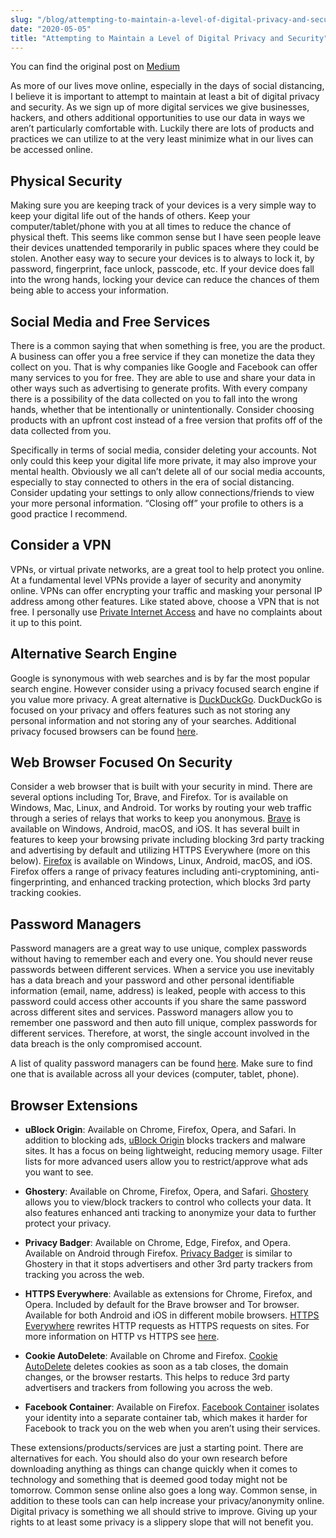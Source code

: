 ```yaml
---
slug: "/blog/attempting-to-maintain-a-level-of-digital-privacy-and-security"
date: "2020-05-05"
title: "Attempting to Maintain a Level of Digital Privacy and Security"
---
```


You can find the original post on [Medium](https://medium.com/@dkersten1994/attempting-to-maintain-a-level-of-digital-privacy-and-security-c06ea0eb461e)

As more of our lives move online, especially in the days of social distancing, I believe it is important to attempt to maintain at least a bit of digital privacy and security. As we sign up of more digital services we give businesses, hackers, and others additional opportunities to use our data in ways we aren’t particularly comfortable with. Luckily there are lots of products and practices we can utilize to at the very least minimize what in our lives can be accessed online.

## Physical Security

Making sure you are keeping track of your devices is a very simple way to keep your digital life out of the hands of others. Keep your computer/tablet/phone with you at all times to reduce the chance of physical theft. This seems like common sense but I have seen people leave their devices unattended temporarily in public spaces where they could be stolen. Another easy way to secure your devices is to always to lock it, by password, fingerprint, face unlock, passcode, etc. If your device does fall into the wrong hands, locking your device can reduce the chances of them being able to access your information.

## Social Media and Free Services

There is a common saying that when something is free, you are the product. A business can offer you a free service if they can monetize the data they collect on you. That is why companies like Google and Facebook can offer many services to you for free. They are able to use and share your data in other ways such as advertising to generate profits. With every company there is a possibility of the data collected on you to fall into the wrong hands, whether that be intentionally or unintentionally. Consider choosing products with an upfront cost instead of a free version that profits off of the data collected from you.

Specifically in terms of social media, consider deleting your accounts. Not only could this keep your digital life more private, it may also improve your mental health. Obviously we all can’t delete all of our social media accounts, especially to stay connected to others in the era of social distancing. Consider updating your settings to only allow connections/friends to view your more personal information. “Closing off” your profile to others is a good practice I recommend.

## Consider a VPN

VPNs, or virtual private networks, are a great tool to help protect you online. At a fundamental level VPNs provide a layer of security and anonymity online. VPNs can offer encrypting your traffic and masking your personal IP address among other features. Like stated above, choose a VPN that is not free. I personally use [Private Internet Access](https://www.privateinternetaccess.com/) and have no complaints about it up to this point.

## Alternative Search Engine

Google is synonymous with web searches and is by far the most popular search engine. However consider using a privacy focused search engine if you value more privacy. A great alternative is [DuckDuckGo](https://duckduckgo.com/). DuckDuckGo is focused on your privacy and offers features such as not storing any personal information and not storing any of your searches. Additional privacy focused browsers can be found [here](https://helpdeskgeek.com/free-tools-review/6-privacy-search-engines-to-browse-the-web-safely/).

## Web Browser Focused On Security

Consider a web browser that is built with your security in mind. There are several options including Tor, Brave, and Firefox. Tor is available on Windows, Mac, Linux, and Android. Tor works by routing your web traffic through a series of relays that works to keep you anonymous. [Brave](https://brave.com/) is available on Windows, Android, macOS, and iOS. It has several built in features to keep your browsing private including blocking 3rd party tracking and advertising by default and utilizing HTTPS Everywhere (more on this below). [Firefox](https://www.mozilla.org/en-US/firefox/) is available on Windows, Linux, Android, macOS, and iOS. Firefox offers a range of privacy features including anti-cryptomining, anti-fingerprinting, and enhanced tracking protection, which blocks 3rd party tracking cookies.

## Password Managers

Password managers are a great way to use unique, complex passwords without having to remember each and every one. You should never reuse passwords between different services. When a service you use inevitably has a data breach and your password and other personal identifiable information (email, name, address) is leaked, people with access to this password could access other accounts if you share the same password across different sites and services. Password managers allow you to remember one password and then auto fill unique, complex passwords for different services. Therefore, at worst, the single account involved in the data breach is the only compromised account.

A list of quality password managers can be found [here](https://www.safetydetectives.com/best-password-managers/). Make sure to find one that is available across all your devices (computer, tablet, phone).

## Browser Extensions

- **uBlock Origin**: Available on Chrome, Firefox, Opera, and Safari. In addition to blocking ads, [uBlock Origin](https://github.com/gorhill/uBlock) blocks trackers and malware sites. It has a focus on being lightweight, reducing memory usage. Filter lists for more advanced users allow you to restrict/approve what ads you want to see.

- **Ghostery**: Available on Chrome, Firefox, Opera, and Safari. [Ghostery](https://www.ghostery.com/products/) allows you to view/block trackers to control who collects your data. It also features enhanced anti tracking to anonymize your data to further protect your privacy.

- **Privacy Badger**: Available on Chrome, Edge, Firefox, and Opera. Available on Android through Firefox. [Privacy Badger](https://privacybadger.org/) is similar to Ghostery in that it stops advertisers and other 3rd party trackers from tracking you across the web.

- **HTTPS Everywhere**: Available as extensions for Chrome, Firefox, and Opera. Included by default for the Brave browser and Tor browser. Available for both Android and iOS in different mobile browsers. [HTTPS Everywhere](https://www.eff.org/https-everywhere) rewrites HTTP requests as HTTPS requests on sites. For more information on HTTP vs HTTPS see [here](https://www.guru99.com/difference-http-vs-https.html).

- **Cookie AutoDelete**: Available on Chrome and Firefox. [Cookie AutoDelete](https://github.com/Cookie-AutoDelete/Cookie-AutoDelete) deletes cookies as soon as a tab closes, the domain changes, or the browser restarts. This helps to reduce 3rd party advertisers and trackers from following you across the web.

- **Facebook Container**: Available on Firefox. [Facebook Container](https://www.mozilla.org/en-US/firefox/facebookcontainer/) isolates your identity into a separate container tab, which makes it harder for Facebook to track you on the web when you aren’t using their services.

These extensions/products/services are just a starting point. There are alternatives for each. You should also do your own research before downloading anything as things can change quickly when it comes to technology and something that is deemed good today might not be tomorrow. Common sense online also goes a long way. Common sense, in addition to these tools can can help increase your privacy/anonymity online. Digital privacy is something we all should strive to improve. Giving up your rights to at least some privacy is a slippery slope that will not benefit you.
